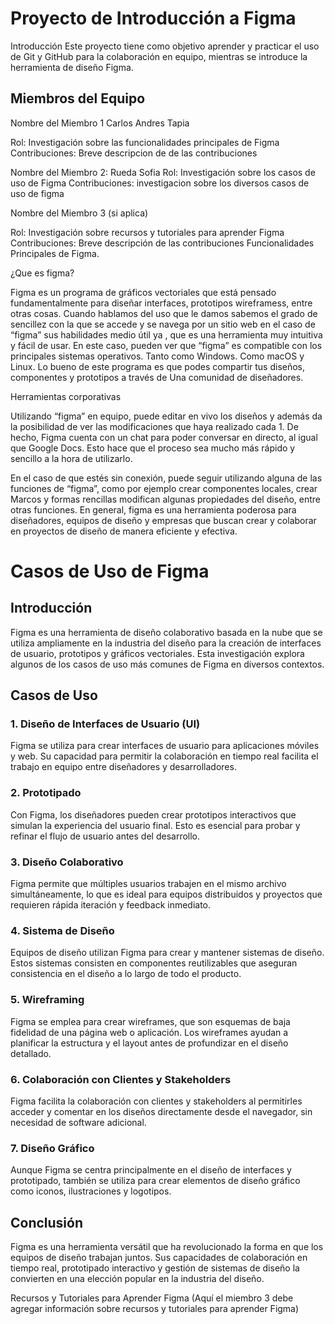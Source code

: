 # Proyecto de Introducción a Figma
Introducción
Este proyecto tiene como objetivo aprender y practicar el uso de Git y GitHub para la colaboración en equipo, mientras se introduce la herramienta de diseño Figma.

## Miembros del Equipo
Nombre del Miembro 1 Carlos Andres Tapia

Rol: Investigación sobre las funcionalidades principales de Figma
Contribuciones: Breve descripcion de de las contribuciones 



Nombre del Miembro 2: Rueda Sofia
Rol: Investigación sobre los casos de uso de Figma
Contribuciones: investigacion sobre los diversos casos de uso de figma

Nombre del Miembro 3 (si aplica)

Rol: Investigación sobre recursos y tutoriales para aprender Figma
Contribuciones: Breve descripción de las contribuciones
Funcionalidades Principales de Figma.

¿Que es figma? 

Figma es un programa de gráficos vectoriales que está pensado fundamentalmente para diseñar interfaces, prototipos wireframess, entre otras cosas.  Cuando hablamos del uso que le damos sabemos el grado de sencillez con la que se accede y se navega por un sitio web en el caso de “figma” sus habilidades medio útil ya , que es una herramienta muy intuitiva y fácil de usar. En este caso, pueden ver que “figma” es compatible con los principales sistemas operativos. Tanto como Windows. Como macOS  y Linux. Lo bueno de este programa es que podes compartir tus diseños, componentes y prototipos a través de Una comunidad de diseñadores. 

Herramientas corporativas 

Utilizando “figma” en equipo, puede editar en vivo los diseños y además da la posibilidad de ver las modificaciones que haya realizado cada 1. De hecho, Figma cuenta con un chat para poder conversar en directo, al igual que Google Docs. Esto hace que el proceso sea mucho más rápido y sencillo a la hora de utilizarlo.  

En el caso de que estés sin conexión, puede seguir utilizando alguna de las funciones de “figma”, como por ejemplo crear componentes locales, crear Marcos y formas rencillas modifican algunas propiedades del diseño, entre otras funciones.  En general, figma es una herramienta poderosa para diseñadores, equipos de diseño y empresas que buscan crear y colaborar en proyectos de diseño de manera eficiente y efectiva. 

# Casos de Uso de Figma

## Introducción
Figma es una herramienta de diseño colaborativo basada en la nube que se utiliza ampliamente en la industria del diseño para la creación de interfaces de usuario, prototipos y gráficos vectoriales. Esta investigación explora algunos de los casos de uso más comunes de Figma en diversos contextos.

## Casos de Uso

### 1. Diseño de Interfaces de Usuario (UI)
Figma se utiliza para crear interfaces de usuario para aplicaciones móviles y web. Su capacidad para permitir la colaboración en tiempo real facilita el trabajo en equipo entre diseñadores y desarrolladores.

### 2. Prototipado
Con Figma, los diseñadores pueden crear prototipos interactivos que simulan la experiencia del usuario final. Esto es esencial para probar y refinar el flujo de usuario antes del desarrollo.

### 3. Diseño Colaborativo
Figma permite que múltiples usuarios trabajen en el mismo archivo simultáneamente, lo que es ideal para equipos distribuidos y proyectos que requieren rápida iteración y feedback inmediato.

### 4. Sistema de Diseño
Equipos de diseño utilizan Figma para crear y mantener sistemas de diseño. Estos sistemas consisten en componentes reutilizables que aseguran consistencia en el diseño a lo largo de todo el producto.

### 5. Wireframing
Figma se emplea para crear wireframes, que son esquemas de baja fidelidad de una página web o aplicación. Los wireframes ayudan a planificar la estructura y el layout antes de profundizar en el diseño detallado.

### 6. Colaboración con Clientes y Stakeholders
Figma facilita la colaboración con clientes y stakeholders al permitirles acceder y comentar en los diseños directamente desde el navegador, sin necesidad de software adicional.

### 7. Diseño Gráfico
Aunque Figma se centra principalmente en el diseño de interfaces y prototipado, también se utiliza para crear elementos de diseño gráfico como iconos, ilustraciones y logotipos.

## Conclusión
Figma es una herramienta versátil que ha revolucionado la forma en que los equipos de diseño trabajan juntos. Sus capacidades de colaboración en tiempo real, prototipado interactivo y gestión de sistemas de diseño la convierten en una elección popular en la industria del diseño.


Recursos y Tutoriales para Aprender Figma
(Aquí el miembro 3 debe agregar información sobre recursos y tutoriales para aprender Figma)
